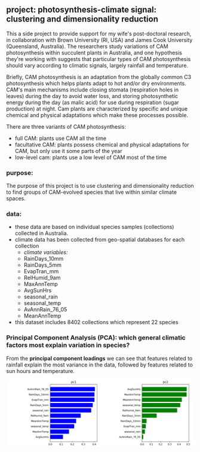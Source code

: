 ## project: photosynthesis-climate signal: clustering and dimensionality reduction
 This a side project to provide support for my wife's post-doctoral research, in collaboration with Brown University (RI, USA) and James Cook University (Queensland, Australia). The researchers study variations of CAM photosynthesis within succulent plants in Australia, and one hypothesis they're working with suggests that particular types of CAM photosynthesis should vary according to climatic signals, largely rainfall and temperature.

 Briefly, CAM photosynthesis is an adaptation from the globally common C3 photosynthesis which helps plants adapt to hot and/or dry environments. CAM's main mechanisms include closing stomata (respiration holes in leaves) during the day to avoid water loss, and storing photosynthetic energy during the day (as malic acid) for use during respiration (sugar production) at night. Cam plants are characterized by specific and unique chemical and physical adaptations which make these processes possible.

 There are three variants of CAM photosynthesis:
  - full CAM: plants use CAM all the time
  - facultative CAM: plants possess chemical and physical adaptations for CAM, but only use it some parts of the year
  - low-level cam: plants use a low level of CAM most of the time

### purpose:
 The purpose of this project is to use clustering and dimensionality reduction to find groups of CAM-evolved species that live within similar climate spaces.

### data:
  - these data are based on individual species samples (collections) collected in Australia.
  - climate data has been collected from geo-spatial databases for each collection
      - _climate variables:_
      - RainDays_10mm
      - RainDays_5mm
      - EvapTran_mm
      - RelHumid_9am
      - MaxAnnTemp
      - AvgSunHrs
      - seasonal_rain
      - seasonal_temp
      - AvAnnRain_76_05
      - MeanAnnTemp
  - this dataset includes 8402 collections which represent 22 species

### Principal Component Analysis (PCA): which general climatic factors most explain variation in species?

From the __principal component loadings__ we can see that features related to rainfall explain the most variance in the data, followed by features related to sun hours and temperature.

<img alt="pca loadings" src="/figs/pc1_pc2_components.png" size="300">
